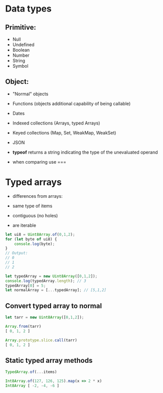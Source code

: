# Data types


## Primitive:
* Null
* Undefined
* Boolean
* Number
* String
* Symbol


## Object:
* "Normal" objects
* Functions (objects additional capability of being callable)
* Dates
* Indexed collections (Arrays, typed Arrays)
* Keyed collections (Map, Set, WeakMap, WeakSet)
* JSON

* **typeof** returns a string indicating the type of the unevaluated operand

* when comparing use ===



# Typed arrays
* differences from arrays:
* same type of items 
* contiguous (no holes)

* are iterable
```javascript
let ui8 = Uint8Array.of(0,1,2);
for (let byte of ui8) {
    console.log(byte);
}
// Output:
// 0
// 1
// 2
```






```javascript
let typedArray = new Uint8Array([0,1,2]);
console.log(typedArray.length); // 3
typedArray[0] = 5;
let normalArray = [...typedArray]; // [5,1,2]
```


## Convert typed array to normal
```javascript
let tarr = new Uint8Array([0,1,2]);

Array.from(tarr)
[ 0, 1, 2 ]

Array.prototype.slice.call(tarr)
[ 0, 1, 2 ]
```

## Static typed array methods
```javascript
TypedArray.of(...items)
```

```javascript
Int8Array.of(127, 126, 125).map(x => 2 * x)
Int8Array [ -2, -4, -6 ]
```
